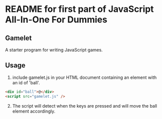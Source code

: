 # README for first part of JavaScript All-In-One For Dummies

## Gamelet

A starter program for writing JavaScript games.

## Usage

1. include gamelet.js in your HTML document containing an element with an id of 'ball'.

```html
<div id="ball">@</div>
<script src="gamelet.js" />
```

2. The script will detect when the keys are pressed and will move the ball element accordingly.

